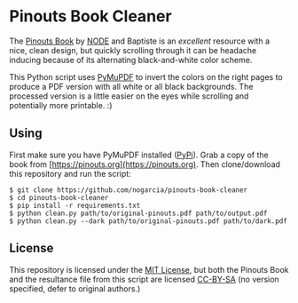 # Pinouts Book Cleaner

The [Pinouts Book](https://pinouts.org) by [NODE](https://n-o-d-e.net) and Baptiste is an _excellent_ resource with a nice, clean design, but quickly scrolling through it can be headache inducing because of its alternating black-and-white color scheme.

This Python script uses [PyMuPDF](https://github.com/pymupdf/PyMuPDF) to invert the colors on the right pages to produce a PDF version with all white or all black backgrounds. The processed version is a little easier on the eyes while scrolling and potentially more printable. :)

## Using

First make sure you have PyMuPDF installed ([PyPi](https://pypi.org/project/PyMuPDF/)). Grab a copy of the book from [https://pinouts.org](https://pinouts.org). Then clone/download this repository and run the script:

```shell
$ git clone https://github.com/nogarcia/pinouts-book-cleaner
$ cd pinouts-book-cleaner
$ pip install -r requirements.txt
$ python clean.py path/to/original-pinouts.pdf path/to/output.pdf
$ python clean.py --dark path/to/original-pinouts.pdf path/to/dark.pdf
```

## License

This repository is licensed under the [MIT License](./LICENSE.md), but both the Pinouts Book and the resultance file from this script are licensed [CC-BY-SA](https://creativecommons.org/licenses/by-sa/4.0/) (no version specified, defer to original authors.)
